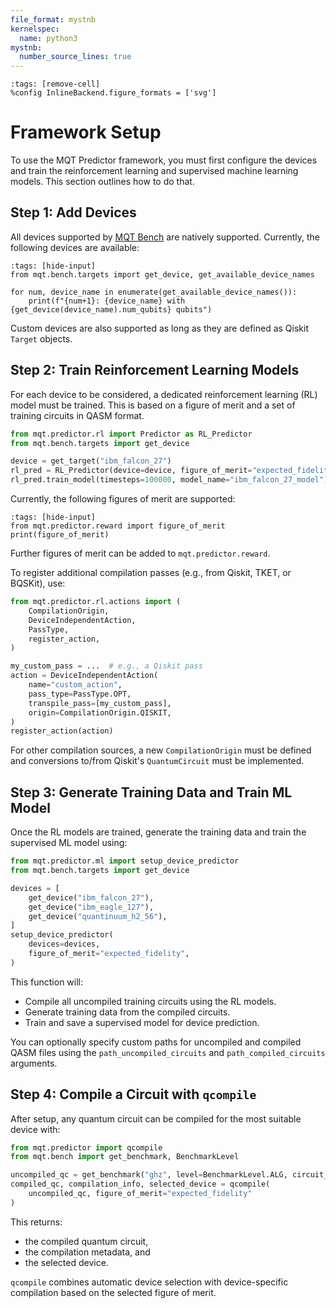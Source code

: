 ```yaml
---
file_format: mystnb
kernelspec:
  name: python3
mystnb:
  number_source_lines: true
---
```


```{code-cell} ipython3
:tags: [remove-cell]
%config InlineBackend.figure_formats = ['svg']
```

# Framework Setup

To use the MQT Predictor framework, you must first configure the devices and train the reinforcement learning and supervised machine learning models. This section outlines how to do that.

## Step 1: Add Devices

All devices supported by [MQT Bench](https://github.com/cda-tum/mqt-bench) are natively supported. Currently, the following devices are available:

```{code-cell} ipython3
:tags: [hide-input]
from mqt.bench.targets import get_device, get_available_device_names

for num, device_name in enumerate(get_available_device_names()):
    print(f"{num+1}: {device_name} with {get_device(device_name).num_qubits} qubits")
```

Custom devices are also supported as long as they are defined as Qiskit `Target` objects.

## Step 2: Train Reinforcement Learning Models

For each device to be considered, a dedicated reinforcement learning (RL) model must be trained. This is based on a figure of merit and a set of training circuits in QASM format.

```python
from mqt.predictor.rl import Predictor as RL_Predictor
from mqt.bench.targets import get_device

device = get_target("ibm_falcon_27")
rl_pred = RL_Predictor(device=device, figure_of_merit="expected_fidelity")
rl_pred.train_model(timesteps=100000, model_name="ibm_falcon_27_model")
```

Currently, the following figures of merit are supported:

```{code-cell} ipython3
:tags: [hide-input]
from mqt.predictor.reward import figure_of_merit
print(figure_of_merit)
```

Further figures of merit can be added to `mqt.predictor.reward`.

To register additional compilation passes (e.g., from Qiskit, TKET, or BQSKit), use:

```python
from mqt.predictor.rl.actions import (
    CompilationOrigin,
    DeviceIndependentAction,
    PassType,
    register_action,
)

my_custom_pass = ...  # e.g., a Qiskit pass
action = DeviceIndependentAction(
    name="custom_action",
    pass_type=PassType.OPT,
    transpile_pass=[my_custom_pass],
    origin=CompilationOrigin.QISKIT,
)
register_action(action)
```

For other compilation sources, a new `CompilationOrigin` must be defined and conversions to/from Qiskit's `QuantumCircuit` must be implemented.

## Step 3: Generate Training Data and Train ML Model

Once the RL models are trained, generate the training data and train the supervised ML model using:

```python
from mqt.predictor.ml import setup_device_predictor
from mqt.bench.targets import get_device

devices = [
    get_device("ibm_falcon_27"),
    get_device("ibm_eagle_127"),
    get_device("quantinuum_h2_56"),
]
setup_device_predictor(
    devices=devices,
    figure_of_merit="expected_fidelity",
)
```

This function will:

- Compile all uncompiled training circuits using the RL models.
- Generate training data from the compiled circuits.
- Train and save a supervised model for device prediction.

You can optionally specify custom paths for uncompiled and compiled QASM files using the `path_uncompiled_circuits` and `path_compiled_circuits` arguments.

## Step 4: Compile a Circuit with `qcompile`

After setup, any quantum circuit can be compiled for the most suitable device with:

```python
from mqt.predictor import qcompile
from mqt.bench import get_benchmark, BenchmarkLevel

uncompiled_qc = get_benchmark("ghz", level=BenchmarkLevel.ALG, circuit_size=5)
compiled_qc, compilation_info, selected_device = qcompile(
    uncompiled_qc, figure_of_merit="expected_fidelity"
)
```

This returns:

- the compiled quantum circuit,
- the compilation metadata, and
- the selected device.

`qcompile` combines automatic device selection with device-specific compilation based on the selected figure of merit.

